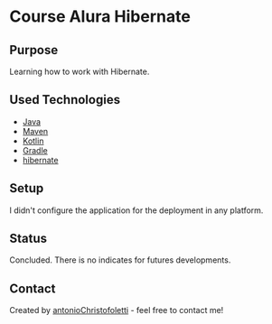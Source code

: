 # Course Alura Hibernate

## Purpose

Learning how to work with Hibernate.

## Used Technologies

- [Java](https://www.java.com/)
- [Maven](https://maven.apache.org/)
- [Kotlin](https://kotlinlang.org/)
- [Gradle](https://gradle.org/)
- [hibernate](https://hibernate.org/)

## Setup

I didn't configure the application for the deployment in any platform.

## Status

Concluded. There is no indicates for futures developments.

## Contact

Created by [antonioChristofoletti](https://github.com/antonioChristofoletti) - feel free to contact me!
